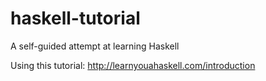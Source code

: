 # haskell-tutorial
A self-guided attempt at learning Haskell

Using this tutorial: http://learnyouahaskell.com/introduction


